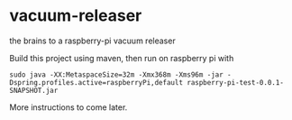 vacuum-releaser
===============

the brains to a raspberry-pi vacuum releaser

Build this project using maven, then run on raspberry pi with

    sudo java -XX:MetaspaceSize=32m -Xmx368m -Xms96m -jar -Dspring.profiles.active=raspberryPi,default raspberry-pi-test-0.0.1-SNAPSHOT.jar
  
More instructions to come later.
